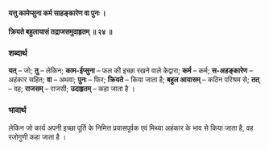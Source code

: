 #### यत्तु कामेप्सुना कर्म साहङ्कारेण वा पुनः ।
#### क्रियते बहुलायासं तद्राजसमुदाहृतम् ॥ २४ ॥

### शब्दार्थ

**यत्** – जो; **तु** – लेकिन; **काम-ईप्सुना** – फल की इच्छा रखने वाले केद्वारा; **कर्म** – कर्म; **स-अहङ्कारेण** – अहंकार सहित; **वा** – अथवा; **पुनः** – फिर; **क्रियते** – किया जाता है; **बहुल आयासम्** – कठिन परिश्रम से; **तत्** – वह; **राजसम्** – राजसी; **उदाहृतम्** – कहा जाता है ।

### भावार्थ

लेकिन जो कार्य अपनी इच्छा पूर्ति के निमित्त प्रयासपूर्वक एवं मिथ्या अहंकार के भाव से किया जाता है, वह रजोगुणी कहा जाता है ।